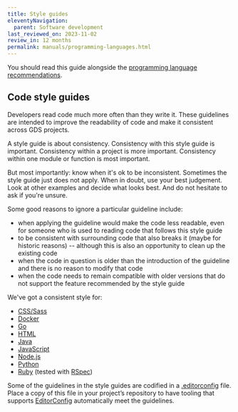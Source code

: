 ```yaml
---
title: Style guides
eleventyNavigation:
  parent: Software development
last_reviewed_on: 2023-11-02
review_in: 12 months
permalink: manuals/programming-languages.html
---
```


You should read this guide alongside the
[programming language recommendations](../standards/programming-languages.html).

## Code style guides

Developers read code much more often than they write it. These guidelines
are intended to improve the readability of code and make it consistent
across GDS projects.

A style guide is about consistency. Consistency with this style guide is
important. Consistency within a project is more important. Consistency within
one module or function is most important.

But most importantly: know when it's ok to be inconsistent. Sometimes the style guide
just does not apply. When in doubt, use your best judgement. Look at other
examples and decide what looks best. And do not hesitate to ask if you're unsure.

Some good reasons to ignore a particular guideline include:

- when applying the guideline would make the code less readable, even for
  someone who is used to reading code that follows this style guide
- to be consistent with surrounding code that also breaks it (maybe for
  historic reasons) -- although this is also an opportunity to clean up the
  existing code
- when the code in question is older than the introduction of the guideline and
  there is no reason to modify that code
- when the code needs to remain compatible with older versions that
  do not support the feature recommended by the style guide

We've got a consistent style for:

- [CSS/Sass](programming-languages/css.html)
- [Docker](programming-languages/docker.html)
- [Go](programming-languages/go.html)
- [HTML](programming-languages/html.html)
- [Java](programming-languages/java.html)
- [JavaScript](programming-languages/js.html)
- [Node.js](programming-languages/nodejs/)
- [Python](programming-languages/python/python.html)
- [Ruby](programming-languages/ruby.html) (tested with [RSpec](../standards/testing-with-rspec.html))

Some of the guidelines in the style guides are codified in a
[.editorconfig](programming-languages/editorconfig) file. Place a copy of this
file in your project’s repository to have tooling that supports
[EditorConfig](https://editorconfig.org/) automatically meet the
guidelines.
